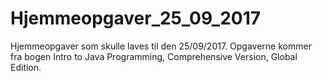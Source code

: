 # Hjemmeopgaver_25_09_2017
Hjemmeopgaver som skulle laves til den 25/09/2017. Opgaverne kommer fra bogen Intro to Java Programming, Comprehensive Version, Global Edition.
